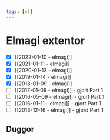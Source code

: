 ```yaml
---
tags: [el]
---
```


# Elmagi extentor

- [x] [[2022-01-10 - elmagi]]
- [x] [[2021-01-11 - elmagi]]
- [x] [[2020-01-13 - elmagi]]
- [x] [[2019-01-14 - elmagi]]
- [x] [[2018-01-09 - elmagi]]
- [ ] [[2017-01-09 - elmagi]] - gjort Part 1
- [ ] [[2016-05-09 - elmagi]] - gjort Part 1
- [ ] [[2016-01-11 - elmagi]] - gjort Part 1
- [ ] [[2013-12-16 - elmagi]] - gjord Part 1

## Duggor

